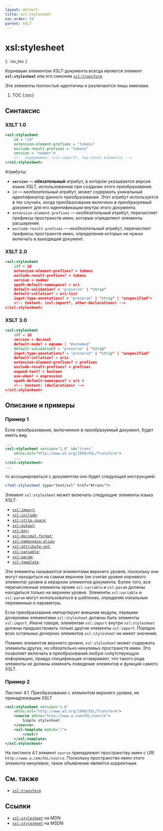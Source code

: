 ```yaml
---
layout: default
title: xsl:stylesheet
nav_order: 28
parent: XSLT
---
```


<!-- prettier-ignore-start -->
# xsl:stylesheet
{: .no_toc }
<!-- prettier-ignore-end -->

Корневым элементом XSLT-документа всегда является элемент **`xsl:stylesheet`** или его синоним [`xsl:transform`](/xslt/xsl-transform/).

Эти элементы полностью идентичны и различаются лишь именами.

<!-- prettier-ignore -->
1. TOC
{:toc}

## Синтаксис

### XSLT 1.0

```xml
<xsl:stylesheet
    id = "id"
    extension-element-prefixes = "tokens"
    exclude-result-prefixes = "tokens"
    version = "number">
    <!-- Содержимое: (xsl:import*, top-level-elements) -->
</xsl:stylesheet>
```

Атрибуты:

- **`version`** — **обязательный** атрибут, в котором указывается версия языка XSLT, использованная при создании этого преобразования.
- `id` — _необязательный_ атрибут, может содержать уникальный идентификатор данного преобразования. Этот атрибут используется в тех случаях, когда преобразование включено в преобразуемый документ для его идентификации внутри этого документа.
- `extension-element-prefixes` — _необязательный_ атрибут, перечисляет префиксы пространств имен, которые определяют элементы расширения.
- `exclude-result-prefixes` — _необязательный_ атрибут, перечисляет префиксы пространств имен, определения которых не нужно включать в выходящий документ.

### XSLT 2.0

```xml
<xsl:stylesheet
    id? = id
    extension-element-prefixes? = tokens
    exclude-result-prefixes? = tokens
    version = number
    xpath-default-namespace? = uri
    default-validation? = "preserve" | "strip"
    default-collation? = uri-list
    input-type-annotations? = "preserve" | "strip" | "unspecified">
    <!-- Content: (xsl:import*, other-declarations) -->
</xsl:stylesheet>
```

### XSLT 3.0

```xml
<xsl:stylesheet
    id? = id
    version = decimal
    default-mode? = eqname | "#unnamed"
    default-validation? = "preserve" | "strip"
    input-type-annotations? = "preserve" | "strip" | "unspecified"
    default-collation? = uris
    extension-element-prefixes? = prefixes
    exclude-result-prefixes? = prefixes
    expand-text? = boolean
    use-when? = expression
    xpath-default-namespace? = uri >
    <!-- Content: (declarations) -->
</xsl:stylesheet>
```

## Описание и примеры

### Пример 1

Если преобразование, включенное в преобразуемый документ, будет иметь вид

```xml
...
<xsl:stylesheet version="1.0" id="trans"
    xmlns:xsl="http://www.w3.org/1999/XSL/Transform">
    ...
</xsl:stylesheet>
...
```

то ассоциироваться с документом оно будет следующей инструкцией:

```xml
<?xml-stylesheet type="text/xsl" href="#trans"?>
```

Элемент `xsl:stylesheet` может включать следующие элементы языка XSLT:

- [`xsl:import`](/xslt/xsl-import/);
- [`xsl:include`](/xslt/xsl-include/);
- [`xsl:strip-space`](/xslt/xsl-strip-space/);
- [`xsl:output`](/xslt/xsl-output/);
- [`xsl:key`](/xslt/xsl-key/);
- [`xsl:decimal-format`](/xslt/xsl-decimal-format/);
- [`xsl:namespace-alias`](/xslt/xsl-namespace-alias/);
- [`xsl:attribute-set`](/xslt/xsl-attribute-set/);
- [`xsl:variable`](/xslt/xsl-variable/);
- [`xsl:param`](/xslt/xsl-param/);
- [`xsl:template`](/xslt/xsl-template/).

Эти элементы называются элементами верхнего уровня, поскольку они могут находиться на самом верхнем (не считая уровня корневого элемента) уровне в иерархии элементов документа. Более того, все перечисленные элементы кроме `xsl:variable` и `xsl:param` должны находиться только на верхнем уровне. Элементы `xsl:variable` и `xsl:param` могут использоваться в шаблонах, определяя локальные переменные и параметры.

Если преобразование импортирует внешние модули, первыми дочерними элементами `xsl:stylesheet` должны быть элементы `xsl:import`. Иначе говоря, элементам `xsl:import` внутри `xsl:stylesheet` должны предшествовать только другие элементы `xsl:import`. Порядок всех остальных дочерних элементов `xsl:stylesheet` не имеет значения.

Помимо элементов верхнего уровня, `xsl:stylesheet` может содержать элементы других, но обязательно ненулевых пространств имен. Это позволяет включать в преобразования любую сопутствующую информацию, правда спецификация оговаривает, что такого рода элементы не должны изменять поведение элементов и функций самого XSLT.

### Пример 2

Листинг 4.1. Преобразование с элементом верхнего уровня, не принадлежащим XSLT

```xml
<xsl:stylesheet version="1.0"
    xmlns:xsl="http://www.w3.org/1999/XSL/Transform">
    <source xmlns="http://www.a.com/XSL/source">
        Simple stylesheet
    </source>
    <xsl:template match="/">
        <root/>
    </xsl:template>
</xsl:stylesheet>
```

На листинге 4.1 элемент `source` принадлежит пространству имен с URI `http://www.a.com/XSL/source`. Поскольку пространство имен этого элемента ненулевое, такое объявление является корректным.

## См. также

- [`xsl:transform`](/xslt/xsl-transform/)

## Ссылки

- [`xsl:stylesheet`](https://developer.mozilla.org/en/XSLT/stylesheet) на MDN
- [`xsl:stylesheet`](https://msdn.microsoft.com/en-us/library/ms256204.aspx) на MSDN

